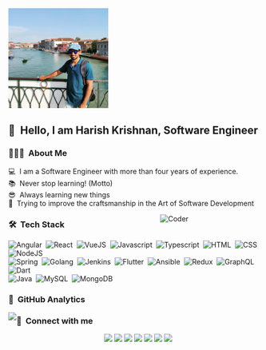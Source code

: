 <img alt="Harish Krishnan Banner" src="./assets/harishkrishnan.jpeg" width="200" height="200" />

## 👋 &nbsp;Hello, I am Harish Krishnan, Software Engineer

### 👨🏻‍💻 &nbsp;About Me

💻&nbsp; I am a Software Engineer with more than four years of experience.<br>
📚&nbsp; Never stop learning! (Motto)<br>
😎&nbsp; Always learning new things<br>
🧱&nbsp; Trying to improve the craftsmanship in the Art of Software Development<br>

<img alt="Coder" src="https://media.giphy.com/media/LmNwrBhejkK9EFP504/giphy.gif" width="200" align="right"/>

### 🛠 &nbsp;Tech Stack
![Angular](https://img.icons8.com/color/48/000000/angularjs.png)&nbsp;
![React](https://img.icons8.com/plasticine/48/000000/react.png)&nbsp;
![VueJS](https://img.icons8.com/color/48/000000/vue-js.png)&nbsp;
![Javascript](https://img.icons8.com/color/48/000000/javascript.png)&nbsp;
![Typescript](https://img.icons8.com/color/48/000000/typescript.png)&nbsp;
![HTML](https://img.icons8.com/dusk/48/000000/html-5.png)&nbsp;
![CSS](https://img.icons8.com/color/48/000000/css3.png)&nbsp;
![NodeJS](https://img.icons8.com/color/48/000000/nodejs.png)\
![Spring](https://img.icons8.com/color/48/000000/spring-logo.png)&nbsp;
![Golang](https://img.icons8.com/color/48/000000/golang.png)&nbsp;
![Jenkins](https://img.icons8.com/color/48/000000/jenkins.png)&nbsp;
![Flutter](https://img.icons8.com/color/48/000000/flutter.png)&nbsp;
![Ansible](https://img.icons8.com/color/48/000000/ansible.png)&nbsp;
![Redux](https://img.icons8.com/color/48/000000/redux.png)&nbsp;
![GraphQL](https://img.icons8.com/color/48/000000/graphql.png)&nbsp;
![Dart](https://img.icons8.com/color/48/000000/dart.png)\
![Java](https://img.icons8.com/nolan/48/java-coffee-cup-logo.png)&nbsp;
![MySQL](https://img.icons8.com/fluent/48/000000/mysql-logo.png)&nbsp;
![MongoDB](https://img.icons8.com/color/48/000000/mongodb.png)&nbsp;

### 🧮 &nbsp;GitHub Analytics

<p align="center">
<a href="https://github.com/harishkrishnan24">
  <img height="180em" align="left" src="https://github-readme-stats-eight-theta.vercel.app/api/top-langs/?username=harishkrishnan24&layout=compact&langs_count=8&theme=dracula"/>
</a>
</p>

### 🔗&nbsp; Connect with me
<p align="center">
<a href="https://harishkrishnan24.github.io/me/" target="_blank"><img src="https://img.shields.io/badge/-harishkrishnan.com-3423A6?style=flat&logo=Google-Chrome&logoColor=white"/></a>
<a href="https://www.linkedin.com/in/harishkrishnan1993/" target="_blank"><img src="https://img.shields.io/badge/-Harish%20Krishnan-0077B5?style=flat&logo=Linkedin&logoColor=white"/></a>
<a href="mailto:harishkrishnan1993@gmail.com" target="_blank"><img src="https://img.shields.io/badge/-harishkrishnan1993@gmail.com-D14836?style=flat&logo=Gmail&logoColor=white"/></a>
<a href="https://www.instagram.com/harishkrishnan/" target="_blank"><img src="https://img.shields.io/badge/-@harishkrishnan-E4405F?style=flat&logo=Instagram&logoColor=white"/></a>
<a href="https://www.facebook.com/harish.krishnan.946" target="_blank"><img src="https://img.shields.io/badge/-@harish.krishnan.946-1877F2?style=flat&logo=Facebook&logoColor=white"/></a>
<a href="https://stackoverflow.com/users/7962294/k-harish" target="_blank"><img src="https://img.shields.io/badge/StackOverflow-harish--k-orange"/></a>
<a href="https://harishkrishnan1993.medium.com/" target="_blank"><img src="https://img.shields.io/badge/Medium%20Blog-harishkrishnan1993-black"/></a>
</p>
